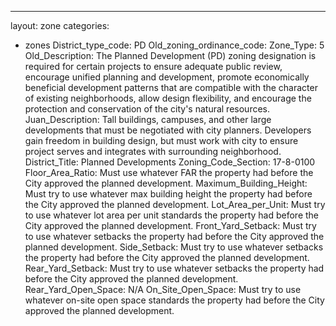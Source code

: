 ---
layout: zone
categories: 
  - zones
District_type_code: PD
Old_zoning_ordinance_code: 
Zone_Type: 5
Old_Description: The Planned Development (PD) zoning designation is required for certain projects to ensure adequate public review, encourage unified planning and development, promote economically beneficial development patterns that are compatible with the character of existing neighborhoods, allow design flexibility, and encourage the protection and conservation of the city's natural resources.
Juan_Description: Tall buildings, campuses, and other large developments that must be negotiated with city planners. Developers gain freedom in building design, but must work with city to ensure project serves and integrates with surrounding neighborhood.
District_Title: Planned Developments
Zoning_Code_Section: 17-8-0100
Floor_Area_Ratio: Must use whatever FAR the property had before the City approved the planned development.
Maximum_Building_Height: Must try to use whatever max building height the property had before the City approved the planned development.
Lot_Area_per_Unit: Must try to use whatever lot area per unit standards the property had before the City approved the planned development.
Front_Yard_Setback: Must try to use whatever setbacks the property had before the City approved the planned development.
Side_Setback: Must try to use whatever setbacks the property had before the City approved the planned development.
Rear_Yard_Setback: Must try to use whatever setbacks the property had before the City approved the planned development.
Rear_Yard_Open_Space: N/A
On_Site_Open_Space: Must try to use whatever on-site open space standards the property had before the City approved the planned development.
